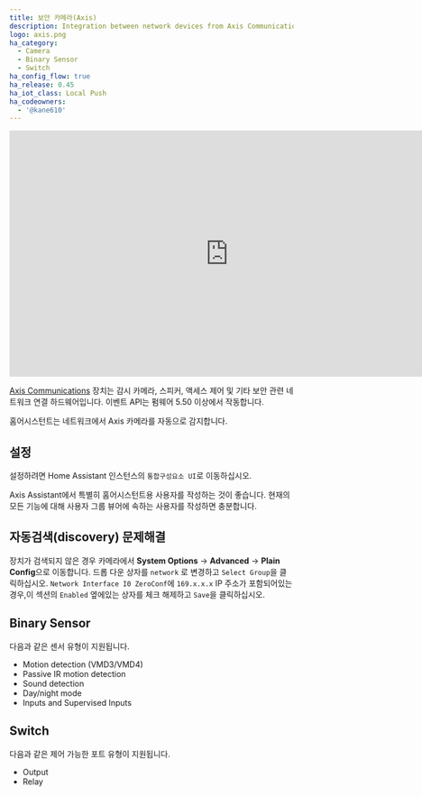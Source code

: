 ```yaml
---
title: 보안 카메라(Axis) 
description: Integration between network devices from Axis Communications with Home Assistant.
logo: axis.png
ha_category:
  - Camera
  - Binary Sensor
  - Switch
ha_config_flow: true
ha_release: 0.45
ha_iot_class: Local Push
ha_codeowners:
  - '@kane610'
---
```


<div class='videoWrapper'>
<iframe width="776" height="437" src="https://www.youtube.com/embed/LoiVGkyCkWg" frameborder="0" allow="accelerometer; autoplay; encrypted-media; gyroscope; picture-in-picture" allowfullscreen></iframe>
</div>

[Axis Communications](https://www.axis.com/) 장치는 감시 카메라, 스피커, 액세스 제어 및 기타 보안 관련 네트워크 연결 하드웨어입니다. 이벤트 API는 펌웨어 5.50 이상에서 작동합니다.

홈어시스턴트는 네트워크에서 Axis 카메라를 자동으로 감지합니다.

## 설정

설정하려면 Home Assistant 인스턴스의 `통합구성요소 UI`로 이동하십시오.

<div class='note'>
  Axis Assistant에서 특별히 홈어시스턴트용 사용자를 작성하는 것이 좋습니다. 현재의 모든 기능에 대해 사용자 그룹 뷰어에 속하는 사용자를 작성하면 충분합니다.
</div>

## 자동검색(discovery) 문제해결

장치가 검색되지 않은 경우 카메라에서 **System Options** -> **Advanced** -> **Plain Config**으로 이동합니다. 드롭 다운 상자를 `network` 로 변경하고 `Select Group`을 클릭하십시오. `Network Interface I0 ZeroConf`에 `169.x.x.x` IP 주소가 포함되어있는 경우,이 섹션의 `Enabled` 옆에있는 상자를 체크 해제하고 `Save`을 클릭하십시오.

## Binary Sensor

다음과 같은 센서 유형이 지원됩니다.

- Motion detection (VMD3/VMD4)
- Passive IR motion detection
- Sound detection
- Day/night mode
- Inputs and Supervised Inputs

## Switch

다음과 같은 제어 가능한 포트 유형이 지원됩니다.

- Output
- Relay
